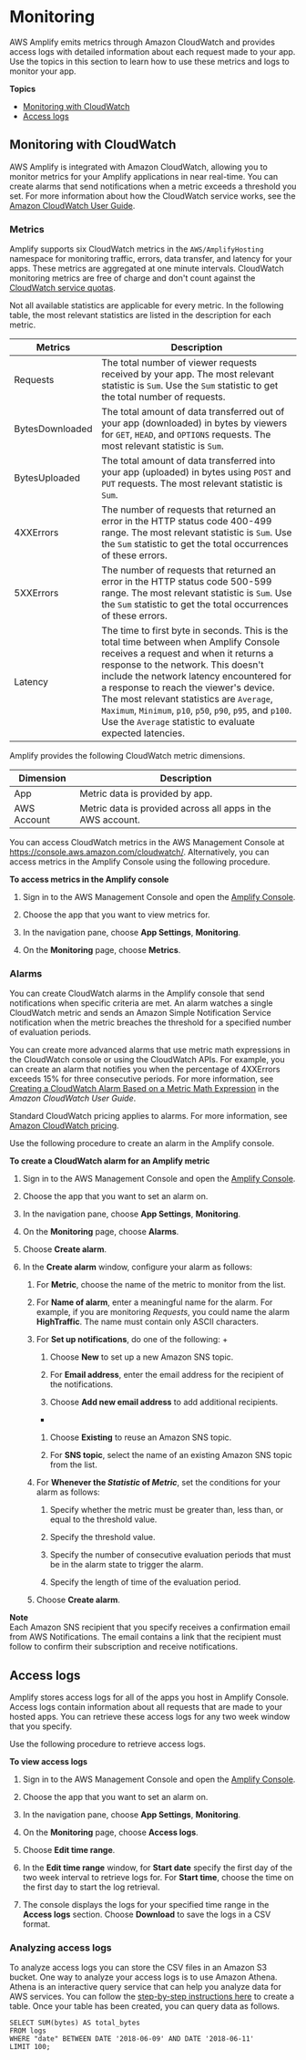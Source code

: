 # Monitoring<a name="access-logs"></a>

AWS Amplify emits metrics through Amazon CloudWatch and provides access logs with detailed information about each request made to your app\. Use the topics in this section to learn how to use these metrics and logs to monitor your app\.

**Topics**
+ [Monitoring with CloudWatch](#monitoring-with-cloudwatch)
+ [Access logs](#using-access-logs)

## Monitoring with CloudWatch<a name="monitoring-with-cloudwatch"></a>

AWS Amplify is integrated with Amazon CloudWatch, allowing you to monitor metrics for your Amplify applications in near real\-time\. You can create alarms that send notifications when a metric exceeds a threshold you set\. For more information about how the CloudWatch service works, see the [Amazon CloudWatch User Guide](https://docs.aws.amazon.com/AmazonCloudWatch/latest/monitoring/WhatIsCloudWatch.html)\.

### Metrics<a name="metrics"></a>

 Amplify supports six CloudWatch metrics in the `AWS/AmplifyHosting` namespace for monitoring traffic, errors, data transfer, and latency for your apps\. These metrics are aggregated at one minute intervals\. CloudWatch monitoring metrics are free of charge and don't count against the [CloudWatch service quotas](https://docs.aws.amazon.com/AmazonCloudWatch/latest/monitoring/cloudwatch_limits.html)\.

Not all available statistics are applicable for every metric\. In the following table, the most relevant statistics are listed in the description for each metric\.


| Metrics | Description | 
| --- | --- | 
|  Requests  |  The total number of viewer requests received by your app\. The most relevant statistic is `Sum`\. Use the `Sum` statistic to get the total number of requests\.  | 
|  BytesDownloaded  |  The total amount of data transferred out of your app \(downloaded\) in bytes by viewers for `GET`, `HEAD`, and `OPTIONS` requests\.  The most relevant statistic is `Sum`\.  | 
|  BytesUploaded  |  The total amount of data transferred into your app \(uploaded\) in bytes using `POST` and `PUT` requests\. The most relevant statistic is `Sum`\.  | 
|  4XXErrors  |  The number of requests that returned an error in the HTTP status code 400\-499 range\. The most relevant statistic is `Sum`\. Use the `Sum` statistic to get the total occurrences of these errors\.  | 
|  5XXErrors  |  The number of requests that returned an error in the HTTP status code 500\-599 range\. The most relevant statistic is `Sum`\. Use the `Sum` statistic to get the total occurrences of these errors\.  | 
|  Latency  |  The time to first byte in seconds\. This is the total time between when Amplify Console receives a request and when it returns a response to the network\. This doesn't include the network latency encountered for a response to reach the viewer's device\. The most relevant statistics are `Average`, `Maximum`, `Minimum`, `p10`, `p50`, `p90`, `p95`, and `p100`\. Use the `Average` statistic to evaluate expected latencies\.  | 

Amplify provides the following CloudWatch metric dimensions\.


| Dimension | Description | 
| --- | --- | 
|  App  |  Metric data is provided by app\.  | 
|  AWS Account  |  Metric data is provided across all apps in the AWS account\.  | 

You can access CloudWatch metrics in the AWS Management Console at [https://console\.aws\.amazon\.com/cloudwatch/](https://console.aws.amazon.com/cloudwatch/)\. Alternatively, you can access metrics in the Amplify Console using the following procedure\.

**To access metrics in the Amplify console**

1. Sign in to the AWS Management Console and open the [Amplify Console](https://console.aws.amazon.com/amplify/)\.

1. Choose the app that you want to view metrics for\.

1. In the navigation pane, choose **App Settings**, **Monitoring**\.

1. On the **Monitoring** page, choose **Metrics**\.

### Alarms<a name="alarms"></a>

You can create CloudWatch alarms in the Amplify console that send notifications when specific criteria are met\. An alarm watches a single CloudWatch metric and sends an Amazon Simple Notification Service notification when the metric breaches the threshold for a specified number of evaluation periods\.

You can create more advanced alarms that use metric math expressions in the CloudWatch console or using the CloudWatch APIs\. For example, you can create an alarm that notifies you when the percentage of 4XXErrors exceeds 15% for three consecutive periods\. For more information, see [Creating a CloudWatch Alarm Based on a Metric Math Expression](https://docs.aws.amazon.com/AmazonCloudWatch/latest/monitoring/Create-alarm-on-metric-math-expression.html) in the *Amazon CloudWatch User Guide*\. 

Standard CloudWatch pricing applies to alarms\. For more information, see [Amazon CloudWatch pricing](https://aws.amazon.com/cloudwatch/pricing/)\.

Use the following procedure to create an alarm in the Amplify console\.

**To create a CloudWatch alarm for an Amplify metric**

1. Sign in to the AWS Management Console and open the [Amplify Console](https://console.aws.amazon.com/amplify/)\.

1. Choose the app that you want to set an alarm on\.

1. In the navigation pane, choose **App Settings**, **Monitoring**\.

1. On the **Monitoring** page, choose **Alarms**\.

1. Choose **Create alarm**\.

1. In the **Create alarm** window, configure your alarm as follows:

   1. For **Metric**, choose the name of the metric to monitor from the list\. 

   1. For **Name of alarm**, enter a meaningful name for the alarm\. For example, if you are monitoring *Requests*, you could name the alarm **HighTraffic**\. The name must contain only ASCII characters\.

   1. For **Set up notifications**, do one of the following:
      + 

        1. Choose **New** to set up a new Amazon SNS topic\.

        1. For **Email address**, enter the email address for the recipient of the notifications\.

        1. Choose **Add new email address** to add additional recipients\.
      + 

        1. Choose **Existing** to reuse an Amazon SNS topic\.

        1. For **SNS topic**, select the name of an existing Amazon SNS topic from the list\.

   1. For **Whenever the *Statistic* of *Metric***, set the conditions for your alarm as follows:

      1. Specify whether the metric must be greater than, less than, or equal to the threshold value\.

      1. Specify the threshold value\.

      1. Specify the number of consecutive evaluation periods that must be in the alarm state to trigger the alarm\.

      1. Specify the length of time of the evaluation period\.

   1. Choose **Create alarm**\.

**Note**  
Each Amazon SNS recipient that you specify receives a confirmation email from AWS Notifications\. The email contains a link that the recipient must follow to confirm their subscription and receive notifications\.

## Access logs<a name="using-access-logs"></a>

Amplify stores access logs for all of the apps you host in Amplify Console\. Access logs contain information about all requests that are made to your hosted apps\. You can retrieve these access logs for any two week window that you specify\.

Use the following procedure to retrieve access logs\.

**To view access logs**

1. Sign in to the AWS Management Console and open the [Amplify Console](https://console.aws.amazon.com/amplify/)\.

1. Choose the app that you want to set an alarm on\.

1. In the navigation pane, choose **App Settings**, **Monitoring**\.

1. On the **Monitoring** page, choose **Access logs**\.

1. Choose **Edit time range**\.

1. In the **Edit time range** window, for **Start date** specify the first day of the two week interval to retrieve logs for\. For **Start time**, choose the time on the first day to start the log retrieval\.

1. The console displays the logs for your specified time range in the **Access logs** section\. Choose **Download** to save the logs in a CSV format\.

### Analyzing access logs<a name="analyzing-access-logs"></a>

To analyze access logs you can store the CSV files in an Amazon S3 bucket\. One way to analyze your access logs is to use Amazon Athena\. Athena is an interactive query service that can help you analyze data for AWS services\. You can follow the [step\-by\-step instructions here](https://docs.aws.amazon.com/athena/latest/ug/cloudfront-logs.html#create-cloudfront-table) to create a table\. Once your table has been created, you can query data as follows\.

```
SELECT SUM(bytes) AS total_bytes
FROM logs
WHERE "date" BETWEEN DATE '2018-06-09' AND DATE '2018-06-11'
LIMIT 100;
```